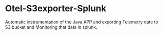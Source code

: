 # Otel-S3exporter-Splunk
Automatic instrumentation of the Java APP and exporting Telemetry date to S3 bucket and Monitoring that data in splunk.
